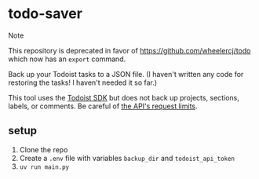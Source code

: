 # todo-saver

> [!NOTE]
> This repository is deprecated in favor of https://github.com/wheelercj/todo which now has an `export` command.

Back up your Todoist tasks to a JSON file. (I haven't written any code for restoring the tasks! I haven't needed it so far.)

This tool uses the [Todoist SDK](https://doist.github.io/todoist-api-python/) but does not back up projects, sections, labels, or comments. Be careful of [the API's request limits](https://developer.todoist.com/rest/v2/#request-limits).

## setup

1. Clone the repo
2. Create a `.env` file with variables `backup_dir` and `todoist_api_token`
3. `uv run main.py`

